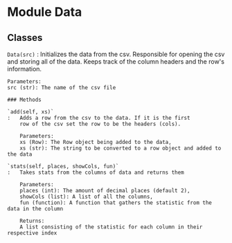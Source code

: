 Module Data
===========

Classes
-------

`Data(src)`
:   Initializes the data from the csv. Responsible for 
    opening the csv and storing all of the data. Keeps track 
    of the column headers and the row's information.
    
    Parameters:
    src (str): The name of the csv file

    ### Methods

    `add(self, xs)`
    :   Adds a row from the csv to the data. If it is the first
        row of the csv set the row to be the headers (cols).
        
        Parameters:
        xs (Row): The Row object being added to the data,
        xs (str): The string to be converted to a row object and added to the data

    `stats(self, places, showCols, fun)`
    :   Takes stats from the columns of data and returns them
        
        Parameters:
        places (int): The amount of decimal places (default 2),
        showCols (list): A list of all the columns,
        fun (function): A function that gathers the statistic from the data in the column
        
        Returns:
        A list consisting of the statistic for each column in their respective index